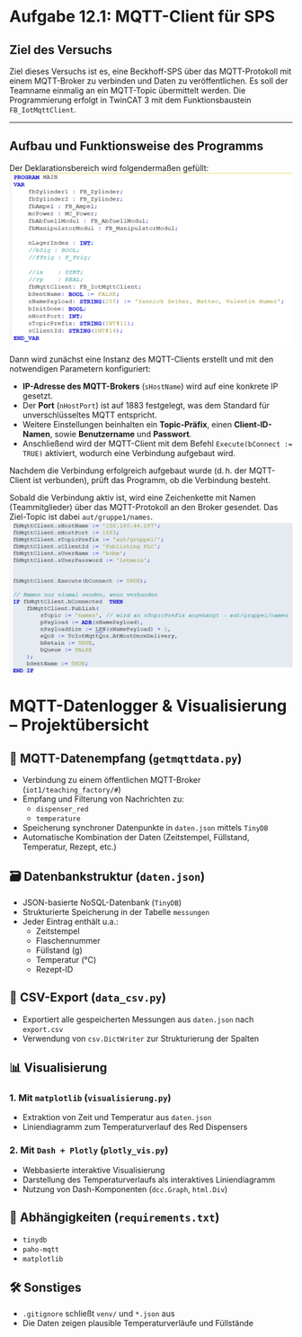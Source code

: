 # Aufgabe 12.1: MQTT-Client für SPS

## Ziel des Versuchs

Ziel dieses Versuchs ist es, eine Beckhoff-SPS über das MQTT-Protokoll mit einem MQTT-Broker zu verbinden und Daten zu veröffentlichen. Es soll der Teamname einmalig an ein MQTT-Topic übermittelt werden. Die Programmierung erfolgt in TwinCAT 3 mit dem Funktionsbaustein `FB_IotMqttClient`.

---

## Aufbau und Funktionsweise des Programms
Der Deklarationsbereich wird folgendermaßen gefüllt:
![Twincad oben](Screenshots/TwinCad_oben.png)

Dann wird zunächst eine Instanz des MQTT-Clients erstellt und mit den notwendigen Parametern konfiguriert:

- **IP-Adresse des MQTT-Brokers** (`sHostName`) wird auf eine konkrete IP gesetzt.
- Der **Port** (`nHostPort`) ist auf 1883 festgelegt, was dem Standard für unverschlüsseltes MQTT entspricht.
- Weitere Einstellungen beinhalten ein **Topic-Präfix**, einen **Client-ID-Namen**, sowie **Benutzername** und **Passwort**.
- Anschließend wird der MQTT-Client mit dem Befehl `Execute(bConnect := TRUE)` aktiviert, wodurch eine Verbindung aufgebaut wird.


Nachdem die Verbindung erfolgreich aufgebaut wurde (d. h. der MQTT-Client ist verbunden), prüft das Programm, ob die Verbindung besteht.

Sobald die Verbindung aktiv ist, wird eine Zeichenkette mit Namen (Teammitglieder) über das MQTT-Protokoll an den Broker gesendet. Das Ziel-Topic ist dabei `aut/gruppe1/names`.
![Twincad unten](Screenshots/TwinCad_unten.png)


# MQTT-Datenlogger & Visualisierung – Projektübersicht

## 📡 MQTT-Datenempfang (`getmqttdata.py`)
- Verbindung zu einem öffentlichen MQTT-Broker (`iot1/teaching_factory/#`)
- Empfang und Filterung von Nachrichten zu:
  - `dispenser_red`
  - `temperature`
- Speicherung synchroner Datenpunkte in `daten.json` mittels `TinyDB`
- Automatische Kombination der Daten (Zeitstempel, Füllstand, Temperatur, Rezept, etc.)

## 🗃️ Datenbankstruktur (`daten.json`)
- JSON-basierte NoSQL-Datenbank (`TinyDB`)
- Strukturierte Speicherung in der Tabelle `messungen`
- Jeder Eintrag enthält u.a.:
  - Zeitstempel
  - Flaschennummer
  - Füllstand (g)
  - Temperatur (°C)
  - Rezept-ID

## 📄 CSV-Export (`data_csv.py`)
- Exportiert alle gespeicherten Messungen aus `daten.json` nach `export.csv`
- Verwendung von `csv.DictWriter` zur Strukturierung der Spalten

## 📊 Visualisierung
### 1. Mit `matplotlib` (`visualisierung.py`)
- Extraktion von Zeit und Temperatur aus `daten.json`
- Liniendiagramm zum Temperaturverlauf des Red Dispensers

### 2. Mit `Dash + Plotly` (`plotly_vis.py`)
- Webbasierte interaktive Visualisierung
- Darstellung des Temperaturverlaufs als interaktives Liniendiagramm
- Nutzung von Dash-Komponenten (`dcc.Graph`, `html.Div`)

## 🧰 Abhängigkeiten (`requirements.txt`)
- `tinydb`
- `paho-mqtt`
- `matplotlib`

## 🛠️ Sonstiges
- `.gitignore` schließt `venv/` und `*.json` aus
- Die Daten zeigen plausible Temperaturverläufe und Füllstände
